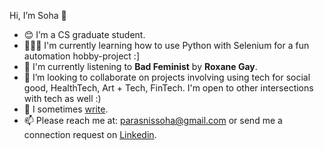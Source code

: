 Hi, I’m Soha 🌸

- 😊 I’m a CS graduate student.
- 👩🏽‍💻 I'm currently learning how to use Python with Selenium for a fun automation hobby-project :]  
- 🌱 I'm currently listening to **Bad Feminist** by **Roxane Gay**.
- 💞️ I’m looking to collaborate on projects involving using tech for social good, HealthTech, Art + Tech, FinTech. 
     I'm open to other intersections with tech as well :)  
- 🌇 I sometimes [write](https://medium.com/@sohap).
- 📫 Please reach me at: parasnissoha@gmail.com or send me a connection request on [Linkedin](https://www.linkedin.com/in/soha-parasnis). 

<!---
SohaWithAnS/SohaWithAnS is a ✨ special ✨ repository because its `README.md` (this file) appears on your GitHub profile.
You can click the Preview link to take a look at your changes.
--->
